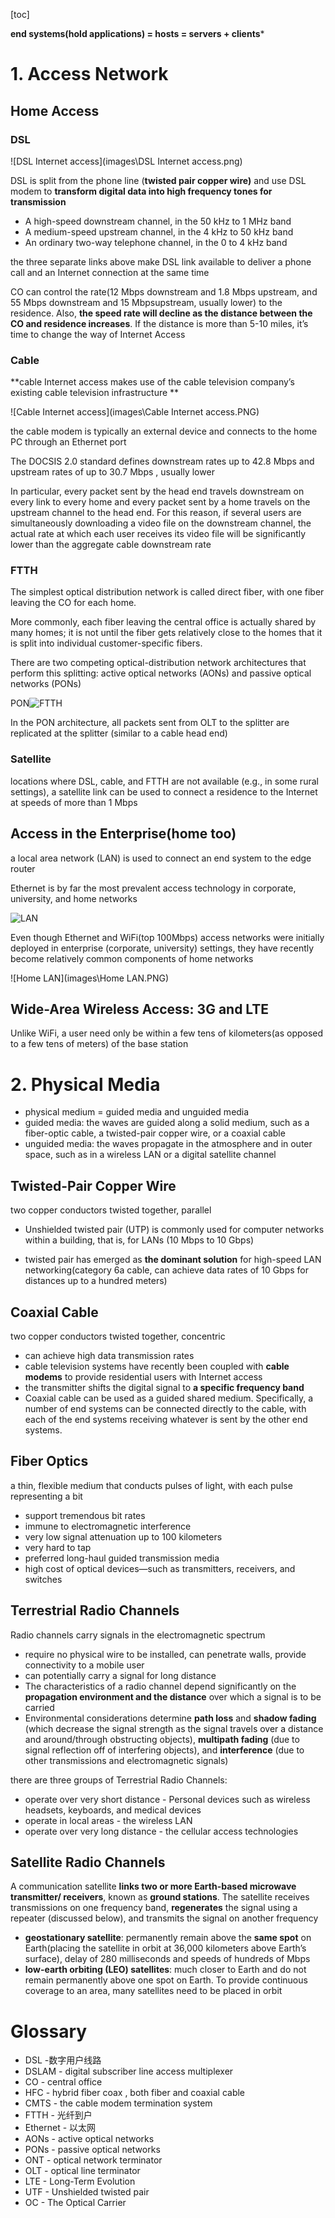 [toc]

**end systems(hold applications) = hosts = servers + clients***

# 1. Access Network

## Home Access

### DSL

![DSL Internet access](images\DSL Internet access.png)

DSL is split from the phone line (**twisted pair copper wire)** and use DSL modem to **transform digital data into high frequency tones for transmission**

-  A high-speed downstream channel, in the 50 kHz to 1 MHz band  
- A medium-speed upstream channel, in the 4 kHz to 50 kHz band  
- An ordinary two-way telephone channel, in the 0 to 4 kHz band  

the three separate links above make DSL link available to deliver a phone call and an Internet connection at the same time

CO can control the rate(12 Mbps downstream and 1.8 Mbps upstream, and 55 Mbps downstream and 15 Mbpsupstream,  usually lower) to the residence. Also, **the speed rate will decline as the distance between the CO and residence increases**. If the distance is more than 5-10 miles, it’s time to change the way of Internet Access

### Cable

**cable Internet access makes use of the cable television company’s existing cable television infrastructure  **

![Cable Internet access](images\Cable Internet access.PNG)

the cable modem is typically an external device and connects to
the home PC through an Ethernet port  

The DOCSIS 2.0 standard defines downstream rates up to 42.8 Mbps and upstream rates of up to 30.7 Mbps , usually lower

In particular, every packet sent by the head end travels downstream on every link to every home and every packet sent by a home travels on the upstream channel to the head end. For this reason, if several users are simultaneously downloading a video file on the downstream channel, the actual rate at which each user receives its video file will be significantly lower than the aggregate cable downstream rate  

### FTTH

The simplest optical distribution network is called direct fiber, with
one fiber leaving the CO for each home. 

More commonly, each fiber leaving the
central office is actually shared by many homes; it is not until the fiber gets relatively close to the homes that it is split into individual customer-specific fibers.   

There are two competing optical-distribution network architectures that perform this splitting: active optical networks (AONs) and passive optical networks (PONs)  

PON![FTTH](images\FTTH.PNG)

In the PON architecture, all packets sent from OLT to the splitter are replicated at the splitter (similar to a cable head end)  

### Satellite

locations where DSL, cable, and FTTH are not available (e.g., in
some rural settings), a satellite link can be used to connect a residence to the Internet at speeds of more than 1 Mbps  

## Access in the Enterprise(home too)

a local area network (LAN) is used to connect an end system to the edge router  

Ethernet is by far the most prevalent access technology in corporate, university, and home networks  

![LAN](images\LAN.PNG)

Even though Ethernet and WiFi(top 100Mbps) access networks were initially deployed in enterprise (corporate, university) settings, they have recently become relatively common components of home networks  

![Home LAN](images\Home LAN.PNG)

## Wide-Area Wireless Access: 3G and LTE

Unlike WiFi, a user need only be within a few tens of kilometers(as opposed to a few tens of meters) of the base station  

# 2. Physical Media

- physical medium = guided media and unguided media  
- guided media: the waves are guided along a solid medium, such as a fiber-optic cable, a twisted-pair copper wire, or a coaxial cable  
- unguided media: the waves propagate in the atmosphere and in outer space, such as in a wireless LAN or a digital satellite channel  

## Twisted-Pair Copper Wire

two copper conductors twisted together, parallel

- Unshielded twisted pair (UTP) is commonly used for computer networks within a building, that is, for LANs (10 Mbps to 10 Gbps)

- twisted pair has emerged as **the dominant solution** for high-speed LAN networking(category 6a cable, can achieve data rates of 10 Gbps for distances up to a hundred meters)

## Coaxial Cable

two copper conductors twisted together, concentric

- can achieve high data transmission rates
- cable television systems have recently been coupled with **cable modems** to provide residential users with Internet access
- the transmitter shifts the digital signal to **a specific frequency band**
- Coaxial cable can be used as a guided shared medium. Specifically, a number of end systems can be connected directly to the cable, with each  of the end systems receiving whatever is sent by the other end systems.  

## Fiber Optics

a thin, flexible medium that conducts pulses of light, with each pulse representing a bit

- support tremendous bit rates
- immune to electromagnetic interference
- very low signal attenuation up to 100 kilometers
- very hard to tap
- preferred long-haul guided transmission media
- high cost of optical devices—such as transmitters, receivers, and switches

## Terrestrial Radio Channels

Radio channels carry signals in the electromagnetic spectrum

- require no physical wire to be installed, can penetrate walls, provide connectivity to a mobile user
- can potentially carry a signal for long distance
- The characteristics of a radio channel depend significantly on the **propagation environment and the distance** over which a signal is to be carried  
- Environmental considerations determine **path loss** and **shadow fading** (which decrease the signal strength as the signal travels over a distance and around/through obstructing objects), **multipath fading** (due to signal reflection off of interfering objects), and **interference** (due to other transmissions and electromagnetic signals)  

there are three groups of Terrestrial Radio Channels:

- operate over very short distance - Personal devices such as wireless
  headsets, keyboards, and medical devices  
- operate in local areas - the wireless LAN  
- operate over very long distance - the cellular access technologies 

## Satellite Radio Channels

A communication satellite **links two or more Earth-based microwave transmitter/ receivers**, known as **ground stations**. The satellite receives transmissions on one frequency band, **regenerates** the signal using a repeater (discussed below), and transmits the signal on another frequency  

- **geostationary satellite**: permanently remain above the **same spot** on Earth(placing the satellite in orbit at 36,000 kilometers above Earth’s surface), delay of 280 milliseconds and speeds of hundreds of Mbps  
- **low-earth orbiting (LEO) satellites**: much closer to Earth and do not remain permanently above one spot on Earth. To provide continuous coverage to an area, many satellites need to be placed in orbit

# Glossary

- DSL -数字用户线路
- DSLAM - digital subscriber line access multiplexer   
- CO - central office
- HFC - hybrid fiber coax , both fiber and coaxial cable
- CMTS - the cable modem termination system
- FTTH - 光纤到户
- Ethernet - 以太网
- AONs - active optical networks   
- PONs - passive optical networks  
- ONT - optical network terminator   
- OLT - optical line terminator   
- LTE - Long-Term Evolution  
- UTF - Unshielded twisted pair
- OC - The Optical Carrier

